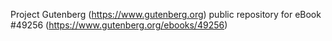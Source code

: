 Project Gutenberg (https://www.gutenberg.org) public repository for eBook #49256 (https://www.gutenberg.org/ebooks/49256)
